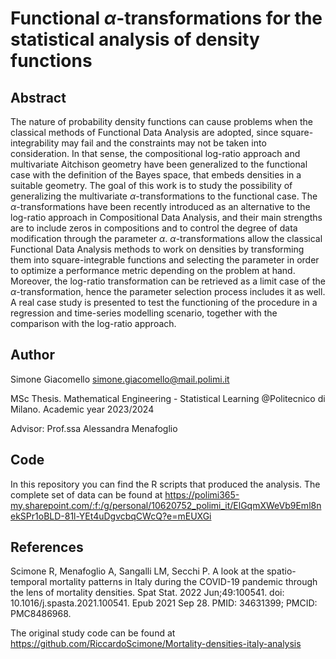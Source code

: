 # Functional $\alpha$-transformations for the statistical analysis of density functions

## Abstract
The nature of probability density functions can cause problems when the classical methods of Functional Data Analysis are adopted, since square-integrability may fail and the constraints may not be taken into consideration. 
In that sense, the compositional log-ratio approach and multivariate Aitchison geometry have been generalized to the functional case with the definition of the Bayes space, that embeds densities in a suitable geometry.
The goal of this work is to study the possibility of generalizing the multivariate $\alpha$-transformations to the functional case. 
The $\alpha$-transformations have been recently introduced as an alternative to the log-ratio approach in Compositional Data Analysis, and their main strengths are to include zeros in compositions and to control the degree of data modification through the parameter $\alpha$. 
$\alpha$-transformations allow the classical Functional Data Analysis methods to work on densities by transforming them into square-integrable functions and selecting the parameter in order to optimize a performance metric depending on the problem at hand. 
Moreover, the log-ratio transformation can be retrieved as a limit case of the $\alpha$-transformation, hence the parameter selection process includes it as well.
A real case study is presented to test the functioning of the procedure in a regression and time-series modelling scenario, together with the comparison with the log-ratio approach.

## Author
Simone Giacomello      simone.giacomello@mail.polimi.it

MSc Thesis. Mathematical Engineering - Statistical Learning @Politecnico di Milano. Academic year 2023/2024

Advisor: Prof.ssa Alessandra Menafoglio

## Code 
In this repository you can find the R scripts that produced the analysis. The complete set of data can be found at https://polimi365-my.sharepoint.com/:f:/g/personal/10620752_polimi_it/ElGqmXWeVb9Eml8nekSPr1oBLD-81l-YEt4uDgvcbqCWcQ?e=mEUXGi

## References
Scimone R, Menafoglio A, Sangalli LM, Secchi P. A look at the spatio-temporal mortality patterns in Italy during the COVID-19 pandemic through the lens of mortality densities. Spat Stat. 2022 Jun;49:100541. doi: 10.1016/j.spasta.2021.100541. Epub 2021 Sep 28. PMID: 34631399; PMCID: PMC8486968.

The original study code can be found at https://github.com/RiccardoScimone/Mortality-densities-italy-analysis
